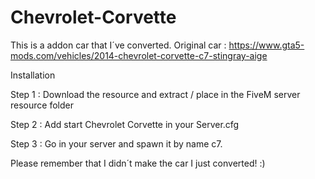 # Chevrolet-Corvette
This is a addon car that I´ve converted. Original car : https://www.gta5-mods.com/vehicles/2014-chevrolet-corvette-c7-stingray-aige

Installation

Step 1 : Download the resource and extract / place in the FiveM server resource folder

Step 2 : Add start Chevrolet Corvette in your Server.cfg

Step 3 : Go in your server and spawn it by name c7.

Please remember that I didn´t make the car I just converted! :)
